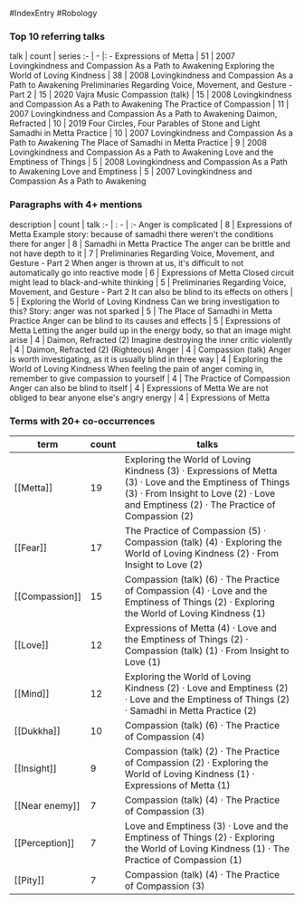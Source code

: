 #IndexEntry #Robology

### Top 10 referring talks
talk | count | series
:- | - |: -
<a data-href="Expressions of Metta" class="internal-link">Expressions of Metta</a> | 51 | <a data-href="2007 Lovingkindness and Compassion As a Path to Awakening" class="internal-link">2007 Lovingkindness and Compassion As a Path to Awakening</a>
<a data-href="Exploring the World of Loving Kindness" class="internal-link">Exploring the World of Loving Kindness</a> | 38 | <a data-href="2008 Lovingkindness and Compassion As a Path to Awakening" class="internal-link">2008 Lovingkindness and Compassion As a Path to Awakening</a>
<a data-href="Preliminaries Regarding Voice, Movement, and Gesture - Part 2" class="internal-link">Preliminaries Regarding Voice, Movement, and Gesture - Part 2</a> | 15 | <a data-href="2020 Vajra Music" class="internal-link">2020 Vajra Music</a>
<a data-href="Compassion (talk)" class="internal-link">Compassion (talk)</a> | 15 | <a data-href="2008 Lovingkindness and Compassion As a Path to Awakening" class="internal-link">2008 Lovingkindness and Compassion As a Path to Awakening</a>
<a data-href="The Practice of Compassion" class="internal-link">The Practice of Compassion</a> | 11 | <a data-href="2007 Lovingkindness and Compassion As a Path to Awakening" class="internal-link">2007 Lovingkindness and Compassion As a Path to Awakening</a>
<a data-href="Daimon, Refracted" class="internal-link">Daimon, Refracted</a> | 10 | <a data-href="2019 Four Circles, Four Parables of Stone and Light" class="internal-link">2019 Four Circles, Four Parables of Stone and Light</a>
<a data-href="Samadhi in Metta Practice" class="internal-link">Samadhi in Metta Practice</a> | 10 | <a data-href="2007 Lovingkindness and Compassion As a Path to Awakening" class="internal-link">2007 Lovingkindness and Compassion As a Path to Awakening</a>
<a data-href="The Place of Samadhi in Metta Practice" class="internal-link">The Place of Samadhi in Metta Practice</a> | 9 | <a data-href="2008 Lovingkindness and Compassion As a Path to Awakening" class="internal-link">2008 Lovingkindness and Compassion As a Path to Awakening</a>
<a data-href="Love and the Emptiness of Things" class="internal-link">Love and the Emptiness of Things</a> | 5 | <a data-href="2008 Lovingkindness and Compassion As a Path to Awakening" class="internal-link">2008 Lovingkindness and Compassion As a Path to Awakening</a>
<a data-href="Love and Emptiness" class="internal-link">Love and Emptiness</a> | 5 | <a data-href="2007 Lovingkindness and Compassion As a Path to Awakening" class="internal-link">2007 Lovingkindness and Compassion As a Path to Awakening</a>

### Paragraphs with 4+ mentions
description | count | talk
:- | : - | :-
<a aria-label-position="top" aria-label="Expressions of Metta > Anger is complicated" data-href="Expressions of Metta#Anger is complicated" class="internal-link">Anger is complicated</a> | 8 | <a data-href="Expressions of Metta" class="internal-link">Expressions of Metta</a>
<a aria-label-position="top" aria-label="Samadhi in Metta Practice > Example story because of samadhi there werent the conditions there for anger" data-href="Samadhi in Metta Practice#Example story because of samadhi there weren't the conditions there for anger" class="internal-link">Example story: because of samadhi there weren&#x27;t the conditions there for anger</a> | 8 | <a data-href="Samadhi in Metta Practice" class="internal-link">Samadhi in Metta Practice</a>
<a aria-label-position="top" aria-label="Preliminaries Regarding Voice, Movement, and Gesture - Part 2 > The anger can be brittle and not have depth to it" data-href="Preliminaries Regarding Voice, Movement, and Gesture - Part 2#The anger can be brittle and not have depth to it" class="internal-link">The anger can be brittle and not have depth to it</a> | 7 | <a data-href="Preliminaries Regarding Voice, Movement, and Gesture - Part 2" class="internal-link">Preliminaries Regarding Voice, Movement, and Gesture - Part 2</a>
<a aria-label-position="top" aria-label="Expressions of Metta > When anger is thrown at us its difficult to not automatically go into reactive mode" data-href="Expressions of Metta#When anger is thrown at us it's difficult to not automatically go into reactive mode" class="internal-link">When anger is thrown at us, it&#x27;s difficult to not automatically go into reactive mode</a> | 6 | <a data-href="Expressions of Metta" class="internal-link">Expressions of Metta</a>
<a aria-label-position="top" aria-label="Preliminaries Regarding Voice, Movement, and Gesture - Part 2 > Closed circuit might lead to black-and-white thinking" data-href="Preliminaries Regarding Voice, Movement, and Gesture - Part 2#Closed circuit might lead to black-and-white thinking" class="internal-link">Closed circuit might lead to black-and-white thinking</a> | 5 | <a data-href="Preliminaries Regarding Voice, Movement, and Gesture - Part 2" class="internal-link">Preliminaries Regarding Voice, Movement, and Gesture - Part 2</a>
<a aria-label-position="top" aria-label="Exploring the World of Loving Kindness > It can also be blind to its effects on others" data-href="Exploring the World of Loving Kindness#It can also be blind to its effects on others" class="internal-link">It can also be blind to its effects on others</a> | 5 | <a data-href="Exploring the World of Loving Kindness" class="internal-link">Exploring the World of Loving Kindness</a>
<a aria-label-position="top" aria-label="The Place of Samadhi in Metta Practice > Can we bring investigation to this Story anger was not sparked" data-href="The Place of Samadhi in Metta Practice#Can we bring investigation to this Story anger was not sparked" class="internal-link">Can we bring investigation to this? Story: anger was not sparked</a> | 5 | <a data-href="The Place of Samadhi in Metta Practice" class="internal-link">The Place of Samadhi in Metta Practice</a>
<a aria-label-position="top" aria-label="Expressions of Metta > Anger can be blind to its causes and effects" data-href="Expressions of Metta#Anger can be blind to its causes and effects" class="internal-link">Anger can be blind to its causes and effects</a> | 5 | <a data-href="Expressions of Metta" class="internal-link">Expressions of Metta</a>
<a aria-label-position="top" aria-label="Daimon, Refracted > Letting the anger build up in the energy body so that an image might arise" data-href="Daimon, Refracted#Letting the anger build up in the energy body so that an image might arise" class="internal-link">Letting the anger build up in the energy body, so that an image might arise</a> | 4 | <a data-href="Daimon, Refracted" class="internal-link">Daimon, Refracted</a>
<a aria-label-position="top" aria-label="Daimon, Refracted > 2 Imagine destroying the inner critic violently" data-href="Daimon, Refracted#2 Imagine destroying the inner critic violently" class="internal-link">(2) Imagine destroying the inner critic violently</a> | 4 | <a data-href="Daimon, Refracted" class="internal-link">Daimon, Refracted</a>
<a aria-label-position="top" aria-label="Compassion (talk) > 2 Righteous Anger" data-href="Compassion (talk)#2 Righteous Anger" class="internal-link">(2) (Righteous) Anger</a> | 4 | <a data-href="Compassion (talk)" class="internal-link">Compassion (talk)</a>
<a aria-label-position="top" aria-label="Exploring the World of Loving Kindness > Anger is worth investigating as it is usually blind in three way" data-href="Exploring the World of Loving Kindness#Anger is worth investigating as it is usually blind in three way" class="internal-link">Anger is worth investigating, as it is usually blind in three way</a> | 4 | <a data-href="Exploring the World of Loving Kindness" class="internal-link">Exploring the World of Loving Kindness</a>
<a aria-label-position="top" aria-label="The Practice of Compassion > When feeling the pain of anger coming in remember to give compassion to yourself" data-href="The Practice of Compassion#When feeling the pain of anger coming in remember to give compassion to yourself" class="internal-link">When feeling the pain of anger coming in, remember to give compassion to yourself</a> | 4 | <a data-href="The Practice of Compassion" class="internal-link">The Practice of Compassion</a>
<a aria-label-position="top" aria-label="Expressions of Metta > Anger can also be blind to itself" data-href="Expressions of Metta#Anger can also be blind to itself" class="internal-link">Anger can also be blind to itself</a> | 4 | <a data-href="Expressions of Metta" class="internal-link">Expressions of Metta</a>
<a aria-label-position="top" aria-label="Expressions of Metta > We are not obliged to bear anyone elses angry energy" data-href="Expressions of Metta#We are not obliged to bear anyone else's angry energy" class="internal-link">We are not obliged to bear anyone else&#x27;s angry energy</a> | 4 | <a data-href="Expressions of Metta" class="internal-link">Expressions of Metta</a>

### Terms with 20+ co-occurrences
term | count | talks
-|-|-
[[Metta]] | 19 | <span class="counts"><a data-href="Exploring the World of Loving Kindness" class="internal-link">Exploring the World of Loving Kindness</a> (3) · <a data-href="Expressions of Metta" class="internal-link">Expressions of Metta</a> (3) · <a data-href="Love and the Emptiness of Things" class="internal-link">Love and the Emptiness of Things</a> (3) · <a data-href="From Insight to Love" class="internal-link">From Insight to Love</a> (2) · <a data-href="Love and Emptiness" class="internal-link">Love and Emptiness</a> (2) · <a data-href="The Practice of Compassion" class="internal-link">The Practice of Compassion</a> (2)</span> 
[[Fear]] | 17 | <span class="counts"><a data-href="The Practice of Compassion" class="internal-link">The Practice of Compassion</a> (5) · <a data-href="Compassion (talk)" class="internal-link">Compassion (talk)</a> (4) · <a data-href="Exploring the World of Loving Kindness" class="internal-link">Exploring the World of Loving Kindness</a> (2) · <a data-href="From Insight to Love" class="internal-link">From Insight to Love</a> (2)</span> 
[[Compassion]] | 15 | <span class="counts"><a data-href="Compassion (talk)" class="internal-link">Compassion (talk)</a> (6) · <a data-href="The Practice of Compassion" class="internal-link">The Practice of Compassion</a> (4) · <a data-href="Love and the Emptiness of Things" class="internal-link">Love and the Emptiness of Things</a> (2) · <a data-href="Exploring the World of Loving Kindness" class="internal-link">Exploring the World of Loving Kindness</a> (1)</span> 
[[Love]] | 12 | <span class="counts"><a data-href="Expressions of Metta" class="internal-link">Expressions of Metta</a> (4) · <a data-href="Love and the Emptiness of Things" class="internal-link">Love and the Emptiness of Things</a> (2) · <a data-href="Compassion (talk)" class="internal-link">Compassion (talk)</a> (1) · <a data-href="From Insight to Love" class="internal-link">From Insight to Love</a> (1)</span> 
[[Mind]] | 12 | <span class="counts"><a data-href="Exploring the World of Loving Kindness" class="internal-link">Exploring the World of Loving Kindness</a> (2) · <a data-href="Love and Emptiness" class="internal-link">Love and Emptiness</a> (2) · <a data-href="Love and the Emptiness of Things" class="internal-link">Love and the Emptiness of Things</a> (2) · <a data-href="Samadhi in Metta Practice" class="internal-link">Samadhi in Metta Practice</a> (2)</span> 
[[Dukkha]] | 10 | <span class="counts"><a data-href="Compassion (talk)" class="internal-link">Compassion (talk)</a> (6) · <a data-href="The Practice of Compassion" class="internal-link">The Practice of Compassion</a> (4)</span> 
[[Insight]] | 9 | <span class="counts"><a data-href="Compassion (talk)" class="internal-link">Compassion (talk)</a> (2) · <a data-href="The Practice of Compassion" class="internal-link">The Practice of Compassion</a> (2) · <a data-href="Exploring the World of Loving Kindness" class="internal-link">Exploring the World of Loving Kindness</a> (1) · <a data-href="Expressions of Metta" class="internal-link">Expressions of Metta</a> (1)</span> 
[[Near enemy]] | 7 | <span class="counts"><a data-href="Compassion (talk)" class="internal-link">Compassion (talk)</a> (4) · <a data-href="The Practice of Compassion" class="internal-link">The Practice of Compassion</a> (3)</span> 
[[Perception]] | 7 | <span class="counts"><a data-href="Love and Emptiness" class="internal-link">Love and Emptiness</a> (3) · <a data-href="Love and the Emptiness of Things" class="internal-link">Love and the Emptiness of Things</a> (2) · <a data-href="Exploring the World of Loving Kindness" class="internal-link">Exploring the World of Loving Kindness</a> (1) · <a data-href="The Practice of Compassion" class="internal-link">The Practice of Compassion</a> (1)</span> 
[[Pity]] | 7 | <span class="counts"><a data-href="Compassion (talk)" class="internal-link">Compassion (talk)</a> (4) · <a data-href="The Practice of Compassion" class="internal-link">The Practice of Compassion</a> (3)</span> 

